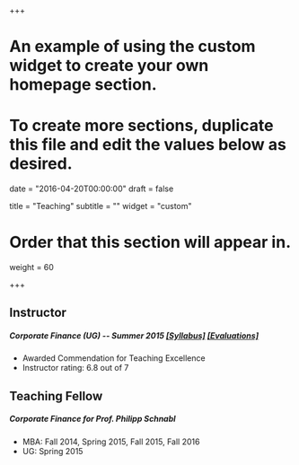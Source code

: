 +++


# An example of using the custom widget to create your own homepage section.
# To create more sections, duplicate this file and edit the values below as desired.

date = "2016-04-20T00:00:00"
draft = false

title = "Teaching"
subtitle = ""
widget = "custom"

# Order that this section will appear in.
weight = 60

+++

## Instructor

##### Corporate Finance (UG) -- Summer 2015  <a href="/pdf/Syllabus.pdf" target="_blank">[Syllabus]</a>  <a href="/pdf/CFE.pdf" target="_blank">[Evaluations]</a>

- Awarded Commendation for Teaching Excellence
- Instructor rating: 6.8 out of 7

## Teaching Fellow

##### Corporate Finance for Prof. Philipp Schnabl 

- MBA: Fall 2014, Spring 2015, Fall 2015, Fall 2016
- UG: Spring 2015

